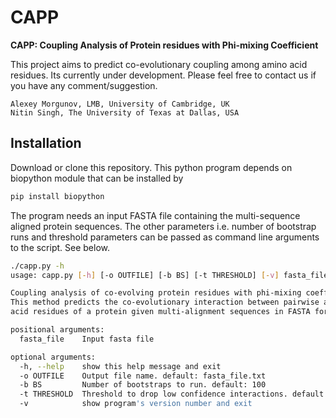 # CAPP
**CAPP: Coupling Analysis of Protein residues with Phi-mixing Coefficient**

This project aims to predict co-evolutionary coupling among amino acid residues. Its currently under development. 
Please feel free to contact us if you have any comment/suggestion.

```
Alexey Morgunov, LMB, University of Cambridge, UK
Nitin Singh, The University of Texas at Dallas, USA
```

## Installation
Download or clone this repository. This python program depends on biopython module that can be installed by
```bash
pip install biopython
```

The program needs an input FASTA file containing the multi-sequence aligned protein sequences. The other parameters i.e. number of bootstrap runs and threshold parameters can be passed as command line arguments to the script. See below.

```bash
./capp.py -h
usage: capp.py [-h] [-o OUTFILE] [-b BS] [-t THRESHOLD] [-v] fasta_file

Coupling analysis of co-evolving protein residues with phi-mixing coefficient.
This method predicts the co-evolutionary interaction between pairwise amino
acid residues of a protein given multi-alignment sequences in FASTA format.

positional arguments:
  fasta_file    Input fasta file

optional arguments:
  -h, --help    show this help message and exit
  -o OUTFILE    Output file name. default: fasta_file.txt
  -b BS         Number of bootstraps to run. default: 100
  -t THRESHOLD  Threshold to drop low confidence interactions. default: 0
  -v            show program's version number and exit
